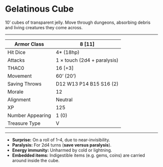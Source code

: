 # Gelatinous Cube

10’ cubes of transparent jelly. Move through dungeons, absorbing debris and living creatures they come across.

------

| Armor Class     | 8 [11]                      |
| ---------------- | --------------------------- |
| Hit Dice         | 4* (18hp)                   |
| Attacks          | 1 × touch (2d4 + paralysis) |
| THAC0            | 16 [+3]                     |
| Movement         | 60’ (20’)                   |
| Saving Throws    | D12 W13 P14 B15 S16 (2)     |
| Morale           | 12                          |
| Alignment        | Neutral                     |
| XP               | 125                         |
| Number Appearing | 1 (0)                       |
| Treasure Type    | V                           |

------

- **Surprise:** On a roll of 1–4, due to near-invisibility.
- **Paralysis:** For 2d4 turns (**save versus paralysis**).
- **Energy immunity:** Unharmed by cold or lightning.
- **Embedded items:** Indigestible items (e.g. gems, coins) are carried around inside the cube.